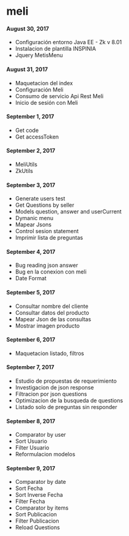 # meli
#### August 30, 2017
  - Configuración entorno Java EE - Zk v 8.01
  - Instalacion de plantilla INSPINIA
  - Jquery MetisMenu
#### August 31, 2017
  - Maquetacion del index
  - Configuración Meli
  - Consumo de servicio Api Rest Meli
  - Inicio de sesión con Meli
#### September 1, 2017
  - Get code
  - Get accessToken
#### September 2, 2017
  - MeliUtils
  - ZkUtils
#### September 3, 2017
  - Generate users test
  - Get Questions by seller
  - Models question, answer and userCurrent
  - Dymanic menu
  - Mapear Jsons
  - Control sesion statement
  - Imprimir lista de preguntas
#### September 4, 2017
  - Bug reading json answer
  - Bug en la conexion con meli
  - Date Format
#### September 5, 2017 
  - Consultar nombre del cliente
  - Consultar datos del producto
  - Mapear Json de las consultas
  - Mostrar imagen producto 
#### September 6, 2017
  - Maquetacion listado, filtros
#### September 7, 2017
  - Estudio de propuestas de requerimiento
  - Investigacion de json response
  - Filtracion por json questions
  - Optimizacion de la busqueda de questions
  - Listado solo de preguntas sin responder
#### September 8, 2017
  - Comparator by user
  - Sort Usuario
  - Filter Usuario
  - Reformulacion modelos
#### September 9, 2017
  - Comparator by date
  - Sort Fecha
  - Sort Inverse Fecha
  - Filter Fecha
  - Comparator by items
  - Sort Publicacion
  - Filter Publicacion
  - Reload Questions 